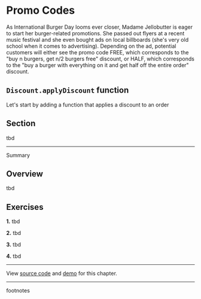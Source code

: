 # Promo Codes

As International Burger Day looms ever closer, Madame Jellobutter is eager to
start her burger-related promotions. She passed out flyers at a recent music
festival and she even bought ads on local billboards (she's very old school when
it comes to advertising). Depending on the ad, potential customers will either
see the promo code FREE, which corresponds to the "buy n burgers, get n/2
burgers free" discount, or HALF, which corresponds to the "buy a burger with
everything on it and get half off the entire order" discount.

## `Discount.applyDiscount` function

Let's start by adding a function that applies a discount to an order

## Section

tbd

---

Summary

## Overview

tbd

## Exercises

<b>1.</b> tbd

<b>2.</b> tbd

<b>3.</b> tbd

<b>4.</b> tbd

-----

View [source
code](https://github.com/melange-re/melange-for-react-devs/blob/main/src/promo-codes/)
and [demo](https://react-book.melange.re/demo/src/promo-codes/) for this chapter.

-----

footnotes
